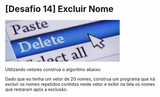 # [Desafio 14] Excluir Nome

![img.png](img.png)

Utilizando vetores construa o algoritmo abaixo:

Dado que eu tenha um vetor de 20 nomes, construa um programa que irá excluir os nomes repetidos contidos neste vetor e exibir na tela os nomes que restaram após a exclusão.